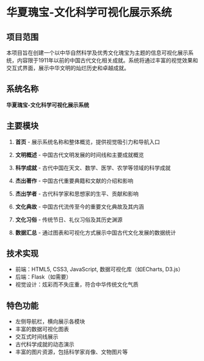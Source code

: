 # 华夏瑰宝-文化科学可视化展示系统

## 项目范围

本项目旨在创建一个以中华自然科学及优秀文化瑰宝为主题的信息可视化展示系统，内容限于1911年以前的中国古代文化相关成就。系统将通过丰富的视觉效果和交互式界面，展示中华文明的灿烂历史和卓越成就。

## 系统名称

**华夏瑰宝-文化科学可视化展示系统**

## 主要模块

1. **首页** - 展示系统名称和整体概览，提供视觉吸引力和导航入口

2. **文明概述** - 中国古代文明发展的时间线和主要成就概览

3. **科学成就** - 古代中国在天文、数学、医学、农学等领域的科学成就

4. **杰出著作** - 中国古代重要典籍和文献的介绍和影响

5. **杰出学者** - 古代科学家和思想家的生平、贡献和影响

6. **文化典故** - 中国古代流传至今的重要文化典故及其内涵

7. **文化习俗** - 传统节日、礼仪习俗及其历史渊源

8. **数据汇总** - 通过图表和可视化方式展示中国古代文化发展的数据统计

## 技术实现

- 前端：HTML5, CSS3, JavaScript, 数据可视化库（如ECharts, D3.js）
- 后端：Flask（如需要）
- 视觉设计：炫彩而不失庄重，符合中华传统文化气质

## 特色功能

- 左侧导航栏，横向展示各模块
- 丰富的数据可视化图表
- 交互式时间线展示
- 古代科学成就的动态演示
- 丰富的图片资源，包括科学家肖像、文物图片等
